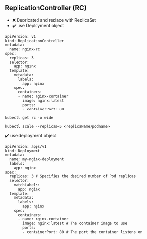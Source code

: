 ## ReplicationController (RC)
- :x: Depricated and replace with ReplicaSet
- :heavy_check_mark: use Deployment object

```
apiVersion: v1
kind: ReplicationController
metadata:
  name: nginx-rc
spec:
  replicas: 3
  selector:
    app: nginx
  template:
    metadata:
      labels:
        app: nginx
    spec:
      containers:
      - name: nginx-container
        image: nginx:latest
        ports:
        - containerPort: 80
```
```
kubectl get rc -o wide
```
```
kubectl scale --replicas=5 <replicaName/podname>
```
:heavy_check_mark: use deployment object
```
apiVersion: apps/v1
kind: Deployment
metadata:
  name: my-nginx-deployment
  labels:
    app: nginx
spec:
  replicas: 3 # Specifies the desired number of Pod replicas
  selector:
    matchLabels:
      app: nginx
  template:
    metadata:
      labels:
        app: nginx
    spec:
      containers:
      - name: nginx-container
        image: nginx:latest # The container image to use
        ports:
        - containerPort: 80 # The port the container listens on
```
